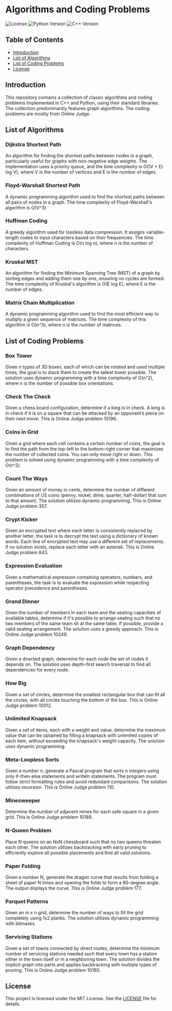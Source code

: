 # Algorithms and Coding Problems

![License](https://img.shields.io/badge/license-MIT-blue.svg) ![Python Version](https://img.shields.io/badge/python-3.9-blue) ![C++ Version](https://img.shields.io/badge/C++-17-blue)


## Table of Contents
- [Introduction](#introduction)
- [List of Algorithms](#list-of-algorithms)
- [List of Coding Problems](#list-of-coding-problems)
- [License](#license)


## Introduction

This repository contains a collection of classic algorithms and coding problems implemented in C++ and Python, using their standard libraries. The collection predominantly features graph algorithms. The coding problems are mostly from Online Judge.


## List of Algorithms

### Dijkstra Shortest Path
An algorithm for finding the shortest paths between nodes in a graph, particularly useful for graphs with non-negative edge weights. The implementation uses a priority queue, and the time complexity is O((V + E) log V), where V is the number of vertices and E is the number of edges.

### Floyd-Warshall Shortest Path
A dynamic programming algorithm used to find the shortest paths between all pairs of nodes in a graph. The time complexity of Floyd-Warshall's algorithm is O(V^3).

### Huffman Coding
A greedy algorithm used for lossless data compression. It assigns variable-length codes to input characters based on their frequencies. The time complexity of Huffman Coding is O(n log n), where n is the number of characters.

### Kruskal MST
An algorithm for finding the Minimum Spanning Tree (MST) of a graph by sorting edges and adding them one by one, ensuring no cycles are formed. The time complexity of Kruskal's algorithm is O(E log E), where E is the number of edges.

### Matrix Chain Multiplication
A dynamic programming algorithm used to find the most efficient way to multiply a given sequence of matrices. The time complexity of this algorithm is O(n^3), where n is the number of matrices.


## List of Coding Problems

### Box Tower
Given n types of 3D boxes, each of which can be rotated and used multiple times, the goal is to stack them to create the tallest tower possible. The solution uses dynamic programming with a time complexity of O(n^2), where n is the number of possible box orientations.

### Check The Check
Given a chess board configuration, determine if a king is in check. A king is in check if it is on a square that can be attacked by an opponent’s piece on their next move. This is Online Judge problem 10196.

### Coins in Grid
Given a grid where each cell contains a certain number of coins, the goal is to find the path from the top-left to the bottom-right corner that maximizes the number of collected coins. You can only move right or down. This problem is solved using dynamic programming with a time complexity of O(n^2).

### Count The Ways
Given an amount of money in cents, determine the number of different combinations of US coins (penny, nickel, dime, quarter, half-dollar) that sum to that amount. The solution utilizes dynamic programming. This is Online Judge problem 357.

### Crypt Kicker
Given an encrypted text where each letter is consistently replaced by another letter, the task is to decrypt the text using a dictionary of known words. Each line of encrypted text may use a different set of replacements. If no solution exists, replace each letter with an asterisk. This is Online Judge problem 843.

### Expression Evaluation
Given a mathematical expression containing operators, numbers, and parentheses, the task is to evaluate the expression while respecting operator precedence and parentheses.

### Grand Dinner
Given the number of members in each team and the seating capacities of available tables, determine if it's possible to arrange seating such that no two members of the same team sit at the same table. If possible, provide a valid seating arrangement. The solution uses a greedy approach. This is Online Judge problem 10249.

### Graph Dependency
Given a directed graph, determine for each node the set of nodes it depends on. The solution uses depth-first search traversal to find all dependencies for every node.

### How Big
Given a set of circles, determine the smallest rectangular box that can fit all the circles, with all circles touching the bottom of the box. This is Online Judge problem 10012.

### Unlimited Knapsack
Given a set of items, each with a weight and value, determine the maximum value that can be obtained by filling a knapsack with unlimited copies of each item, without exceeding the knapsack's weight capacity. The solution uses dynamic programming.

### Meta-Loopless Sorts
Given a number n, generate a Pascal program that sorts n integers using only if-then-else statements and writeln statements. The program must follow strict formatting rules and avoid redundant comparisons. The solution utilizes recursion. This is Online Judge problem 110.

### Minesweeper
Determine the number of adjacent mines for each safe square in a given grid. This is Online Judge problem 10189.

### N-Queen Problem
Place N queens on an NxN chessboard such that no two queens threaten each other. The solution utilizes backtracking with early pruning to efficiently explore all possible placements and find all valid solutions.

### Paper Folding
Given a number N, generate the dragon curve that results from folding a sheet of paper N times and opening the folds to form a 90-degree angle. The output displays the curve. This is Online Judge problem 177.

### Parquet Patterns
Given an m x n grid, determine the number of ways to fill the grid completely using 1x2 planks. The solution utilizes dynamic programming with bitmasks. 

### Servicing Stations
Given a set of towns connected by direct routes, determine the minimum number of servicing stations needed such that every town has a station either in the town itself or in a neighboring town. The solution divides the implicit graph into parts and applies backtracking with multiple types of pruning. This is Online Judge problem 10160.


## License

This project is licensed under the MIT License. See the [LICENSE](LICENSE) file for details.
